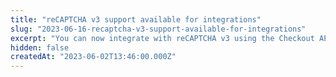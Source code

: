 ```yaml
---
title: "reCAPTCHA v3 support available for integrations"
slug: "2023-06-16-recaptcha-v3-support-available-for-integrations"
excerpt: "You can now integrate with reCAPTCHA v3 using the Checkout API."
hidden: false
createdAt: "2023-06-02T13:46:00.000Z"
---
```




